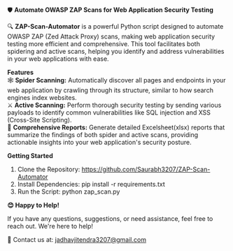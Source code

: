 🛡️ **Automate OWASP ZAP Scans for Web Application Security Testing**

🔍 **ZAP-Scan-Automator** is a powerful Python script designed to automate OWASP ZAP (Zed Attack Proxy) scans, making web application security testing more efficient and comprehensive. This tool facilitates both spidering and active scans, helping you identify and address vulnerabilities in your web applications with ease.

**Features**  
🕸️ **Spider Scanning:** Automatically discover all pages and endpoints in your web application by crawling through its structure, similar to how search engines index websites.  
⚔️ **Active Scanning:** Perform thorough security testing by sending various payloads to identify common vulnerabilities like SQL injection and XSS (Cross-Site Scripting).  
📄 **Comprehensive Reports:** Generate detailed Excelsheet(xlsx) reports that summarize the findings of both spider and active scans, providing actionable insights into your web application's security posture.  

**Getting Started**
1. Clone the Repository:  https://github.com/Saurabh3207/ZAP-Scan-Automator
2. Install Dependencies:   pip install -r requirements.txt
3. Run the Script:  python zap_scan.py

**😊 Happy to Help!**

If you have any questions, suggestions, or need assistance, feel free to reach out. We're here to help!

📧 Contact us at: jadhavjitendra3207@gmail.com

